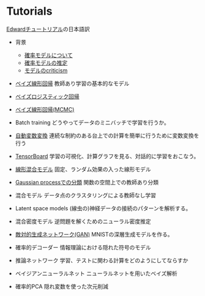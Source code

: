 # Tutorials
[Edwardチュートリアル](http://edwardlib.org/tutorials/)の日本語訳

- 背景
  - [確率モデルについて](ProbablisticModels.ipynb)
  - [確率モデルの推定](Inference.ipynb)
  - [モデルのcriticism](Criticism.ipynb)

- [ベイズ線形回帰](BayesianLinearRegression.ipynb)   教師あり学習の基本的なモデル

- [ベイズロジスティック回帰](BayesianLogisticRegression.ipynb)

- [ベイズ線形回帰(MCMC)](BayesianLinearRegression_MCMC.ipynb)

- Batch training
どうやってデータのミニバッチで学習を行うか。

- [自動変数変換](automated_transformations.ipynb)
連続な制約のある台上での計算を簡単に行うために変数変換を行う

- [TensorBoard](TensorBoard.ipynb)
学習の可視化、計算グラフを見る、対話的に学習をおこなう。

- [線形混合モデル](LinearMixedEffect.ipynb)
固定、ランダム効果の入った線形モデル

- [Gaussian processでの分類](GaussianProcess.ipynb)
関数の空間上での教師あり分類　

- 混合モデル
データ点のクラスタリングによる教師なし学習

- Latent space models
(線虫の)神経データの接続のパターンを解析する。

- 混合密度モデル
逆問題を解くためのニューラル密度推定

- [敵対的生成ネットワーク(GAN)](GAN.ipynb)
MNISTの深層生成モデルを作る。

- 確率的デコーダー
情報理論における隠れた符号のモデル

- 推論ネットワーク
学習、テストに関わる計算をどのようにしてならすか

- ベイジアンニューラルネット
ニューラルネットを用いたベイズ解析

- 確率的PCA
隠れ変数を使った次元削減
